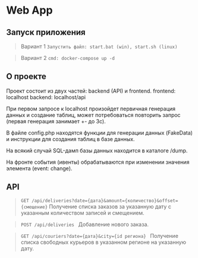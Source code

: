 # Web App

## Запуск приложения
> Вариант 1
```Запустить файл: start.bat (win), start.sh (linux)```

> Вариант 2
```cmd: docker-compose up -d```

## О проекте
Проект состоит из двух частей: backend (API) и frontend.
  frontend: localhost
  backend: localhost/api

При первом запросе к localhost произойдет первичная генерация данных и создание таблиц, может потребоваться повторить запрос (первая генерация занимает +- до 3с). 

В файле config.php находятся функции для генерации данных (FakeData) и инструкции для создания таблиц в базе данных.

На всякий случай SQL-дамп базы данных находится в каталоге /dump.

На фронте события (ивенты) обрабатываются при изменении значения элемента (event: change).

## API
> ```GET /api/deliveries?date={дата}&amount={количество}&offset={смещение}```
> Получение списка заказов за указанную дату с указанным количеством записей и смещением.

> ```POST /api/deliveries ```
> Добавление нового заказа.

> ```GET /api/couriers?date={дата}&city={id региона} ```
> Получение списка свободных курьеров в указанном регионе на указанную дату.
